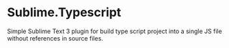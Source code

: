 Sublime.Typescript
==================

Simple Sublime Text 3 plugin for build type script project into a single JS file without references in source files.
